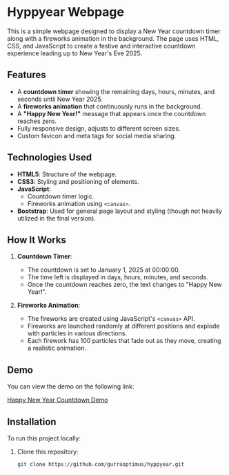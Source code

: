 # Hyppyear Webpage

This is a simple webpage designed to display a New Year countdown timer along with a fireworks animation in the background. The page uses HTML, CSS, and JavaScript to create a festive and interactive countdown experience leading up to New Year's Eve 2025.

## Features
- A **countdown timer** showing the remaining days, hours, minutes, and seconds until New Year 2025.
- A **fireworks animation** that continuously runs in the background.
- A **"Happy New Year!"** message that appears once the countdown reaches zero.
- Fully responsive design, adjusts to different screen sizes.
- Custom favicon and meta tags for social media sharing.

## Technologies Used
- **HTML5**: Structure of the webpage.
- **CSS3**: Styling and positioning of elements.
- **JavaScript**: 
  - Countdown timer logic.
  - Fireworks animation using `<canvas>`.
- **Bootstrap**: Used for general page layout and styling (though not heavily utilized in the final version).

## How It Works
1. **Countdown Timer**:
   - The countdown is set to January 1, 2025 at 00:00:00.
   - The time left is displayed in days, hours, minutes, and seconds.
   - Once the countdown reaches zero, the text changes to "Happy New Year!".

2. **Fireworks Animation**:
   - The fireworks are created using JavaScript's `<canvas>` API.
   - Fireworks are launched randomly at different positions and explode with particles in various directions.
   - Each firework has 100 particles that fade out as they move, creating a realistic animation.

## Demo

You can view the demo on the following link:

[Happy New Year Countdown Demo](https://gurraoptimus.github.io/hyppyear/)

## Installation
To run this project locally:
1. Clone this repository:
   ```bash
   git clone https://github.com/gurraoptimus/hyppyear.git
